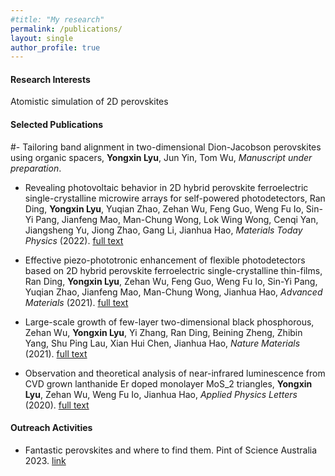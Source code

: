 ```yaml
---
#title: "My research"
permalink: /publications/
layout: single
author_profile: true
---
```


#### Research Interests
Atomistic simulation of 2D perovskites

#### Selected Publications

#- Tailoring band alignment in two-dimensional Dion-Jacobson perovskites using organic spacers, **Yongxin Lyu**, Jun Yin, Tom Wu, *Manuscript under preparation*.

- Revealing photovoltaic behavior in 2D hybrid perovskite ferroelectric single-crystalline microwire arrays for self-powered photodetectors, Ran Ding, **Yongxin Lyu**, Yuqian Zhao, Zehan Wu, Feng Guo, Weng Fu Io, Sin-Yi Pang, Jianfeng Mao, Man-Chung Wong, Lok Wing Wong, Cenqi Yan, Jiangsheng Yu, Jiong Zhao, Gang Li, Jianhua Hao, *Materials Today Physics* (2022). [full text](https://doi.org/10.1016/j.mtphys.2022.100867)

- Effective piezo-phototronic enhancement of flexible photodetectors based on 2D hybrid perovskite ferroelectric single-crystalline thin-films, Ran Ding, **Yongxin Lyu**, Zehan Wu, Feng Guo, Weng Fu Io, Sin-Yi Pang, Yuqian Zhao, Jianfeng Mao, Man-Chung Wong, Jianhua Hao, *Advanced Materials* (2021). [full text](https://doi.org/10.1002/adma.202101263)


- Large-scale growth of few-layer two-dimensional black phosphorous, Zehan Wu, **Yongxin Lyu**, Yi Zhang, Ran Ding, Beining Zheng, Zhibin Yang, Shu Ping Lau, Xian Hui Chen, Jianhua Hao, *Nature Materials* (2021). [full text](https://doi.org/10.1038/s41563-021-01001-7)


- Observation and theoretical analysis of near-infrared luminescence from CVD grown lanthanide Er doped monolayer MoS_2 triangles, **Yongxin Lyu**, Zehan Wu, Weng Fu Io, Jianhua Hao, *Applied Physics Letters* (2020). [full text](https://doi.org/10.1063/1.5120173)

#### Outreach Activities

- Fantastic perovskites and where to find them. Pint of Science Australia 2023. [link](https://pintofscience.com.au/event/black-white-pink-and-qubit-our-ailing-coral-reefs-and-a-new-frontier-in-quantum-technology-for-microelectronics)






